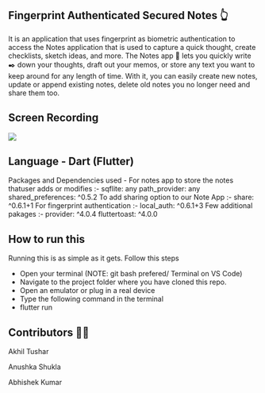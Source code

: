 ## Fingerprint Authenticated Secured Notes 👆
It is an application that uses fingerprint as biometric authentication to access the Notes application that is used to capture a quick thought, create checklists, sketch ideas, and more. The Notes app 📝 lets you quickly write ✒️ down your thoughts, draft out your memos, or store any text you want to keep around for any length of time. With it, you can easily create new notes, update or append existing notes, delete old notes you no longer need and share them too.
## Screen Recording
![](68747470733a2f2f63646e2d696d616765732d312e6d656469756d2e636f6d2f6d61782f3830302f312a537274525f64486b31476a514950694363506f3371672e676966.gif)

## Language - Dart (Flutter)
Packages and Dependencies used -
For notes app to store the notes thatuser adds or modifies :- sqflite: any
path_provider: any
shared_preferences: ^0.5.2
To add sharing option to our Note App :- share: ^0.6.1+1
For fingerprint authentication :- local_auth: ^0.6.1+3
Few additional pakages :-
provider: ^4.0.4
fluttertoast: ^4.0.0
## How to run this
Running this is as simple as it gets. Follow this steps

* Open your terminal (NOTE: git bash prefered/ Terminal on VS Code)
* Navigate to the project folder where you have cloned this repo.
* Open an emulator or plug in a real device
* Type the following command in the terminal
* flutter run
## Contributors 👩‍💻
Akhil Tushar

Anushka Shukla

Abhishek Kumar
